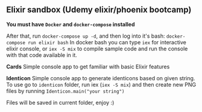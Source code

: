 ## Elixir sandbox (Udemy elixir/phoenix bootcamp)

**You must have `Docker` and `docker-compose` installed**

After that, run `docker-compose up -d`, and then log into it's bash: `docker-compose run elixir bash`
In docker bash you can type `iex` for interactive elixir console, or `iex -S mix` to compile sample code and run the console with that code available in it.


**Cards**
Simple console app to get familiar with basic Elixir features


**Identicon**
Simple console app to generate identicons based on given string. To use go to `identicon` folder, run iex (`iex -S mix`) and then create new PNG files by running ```Identicon.main("your string")```

Files will be saved in current folder, enjoy :)
